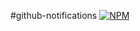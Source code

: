 #github-notifications
[![NPM](https://nodei.co/npm/github-notifications.png)](https://nodei.co/npm/github-notifications/)
